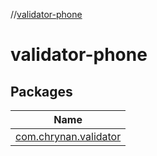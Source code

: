 //[validator-phone](index.md)

# validator-phone

## Packages

| Name |
|---|
| [com.chrynan.validator](validator-phone/com.chrynan.validator/index.md) |
